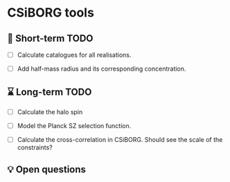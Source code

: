 # CSiBORG tools

## :scroll: Short-term TODO
- [ ] Calculate catalogues for all realisations.
- [ ] Add half-mass radius and its corresponding concentration.


## :hourglass: Long-term TODO
- [ ] Calculate the halo spin
- [ ] Model the Planck SZ selection function.
- [ ] Calculate the cross-correlation in CSiBORG. Should see the scale of the constraints?


## :bulb: Open questions